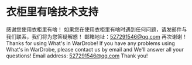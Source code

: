 # 衣柜里有啥技术支持
感谢您使用衣柜里有啥！
如果您在使用衣柜里有啥时遇到任何问题，请发邮件与我们联系，我们将为您答疑解惑！
邮箱地址：527291546@qq.com
再次谢谢！
Thanks for using What's in WarDrobe!
If you have any problems using What's in WarDrobe, please contact us by email and We'll answer all your questions!
Email address: 527291546@qq.com
Thank you!